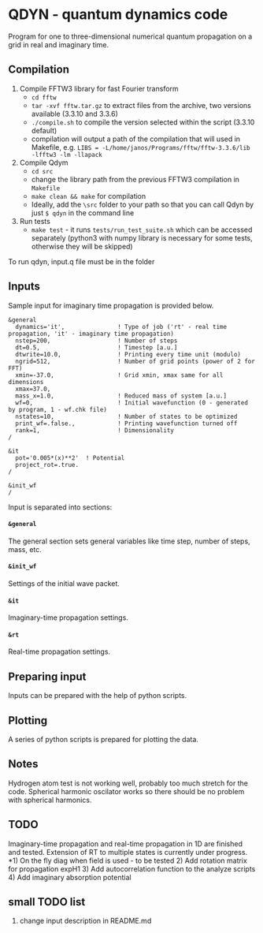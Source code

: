 # QDYN - quantum dynamics code
Program for one to three-dimensional numerical quantum propagation on a grid in real and imaginary time.

## Compilation
1) Compile FFTW3 library for fast Fourier transform
   - `cd fftw`
   - `tar -xvf fftw.tar.gz` to extract files from the archive, two versions available (3.3.10 and 3.3.6)
   - `./compile.sh` to compile the version selected within the script (3.3.10 default)
   - compilation will output a path of the compilation that will used in Makefile, e.g. `LIBS = -L/home/janos/Programs/fftw/fftw-3.3.6/lib -lfftw3 -lm -llapack`
2) Compile Qdym
   - `cd src`
   - change the library path from the previous FFTW3 compilation in `Makefile`
   - `make clean && make` for compilation
   - Ideally, add the `\src` folder to your path so that you can call Qdyn by just `$ qdyn` in the command line
 3) Run tests
    - `make test` - it runs `tests/run_test_suite.sh` which can be accessed separately (python3 with numpy library is necessary for some tests, otherwise they will be skipped)  

To run qdyn, input.q file must be in the folder

## Inputs

Sample input for imaginary time propagation is provided below.
```
&general
  dynamics='it',               ! Type of job ('rt' - real time propagation, 'it' - imaginary time propagation)
  nstep=200,                   ! Number of steps
  dt=0.5,                      ! Timestep [a.u.]
  dtwrite=10.0,                ! Printing every time unit (modulo)
  ngrid=512,                   ! Number of grid points (power of 2 for FFT)
  xmin=-37.0,                  ! Grid xmin, xmax same for all dimensions
  xmax=37.0,
  mass_x=1.0,                  ! Reduced mass of system [a.u.]
  wf=0,                        ! Initial wavefunction (0 - generated by program, 1 - wf.chk file)
  nstates=10,                  ! Number of states to be optimized
  print_wf=.false.,            ! Printing wavefunction turned off
  rank=1,                      ! Dimensionality
/

&it
  pot='0.005*(x)**2'  ! Potential
  project_rot=.true.
/

&init_wf
/
```

Input is separated into sections:
#### `&general`
The general section sets general variables like time step, number of steps, mass, etc.

#### `&init_wf`
Settings of the initial wave packet.

#### `&it`
Imaginary-time propagation settings.

#### `&rt`
Real-time propagation settings.

## Preparing input
Inputs can be prepared with the help of python scripts.

## Plotting
A series of python scripts is prepared for plotting the data.

## Notes
Hydrogen atom test is not working well, probably too much stretch for the code. Spherical harmonic oscilator works so there should be no problem with spherical harmonics.

## TODO
Imaginary-time propagation and real-time propagation in 1D are finished and tested. Extension of RT to multiple states is currently under progress.
*1) On the fly diag when field is used - to be tested
2) Add rotation matrix for propagation expH1
3) Add autocorrelation function to the analyze scripts
4) Add imaginary absorption potential

## small TODO list
1) change input description in README.md
